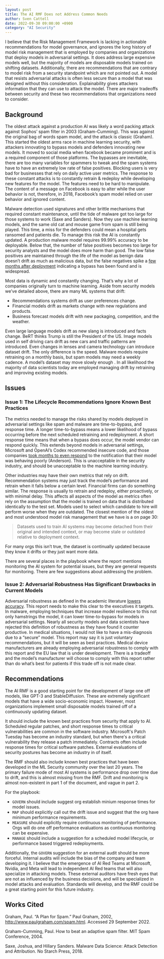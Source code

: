 ```yaml
---
layout: post
title: The AI RMF Does not Address Common Needs
author: Sven Cattell
date: 2022-09-30 09:00:00 +0900
category: "AI Security"
---
```


I believe that the Risk Management Framework is lacking in actionable recommendations for model governance, and ignores the long history of model risk management that is employed by companies and organizations that deploy models in adversarial settings. It does address large expensive models well, but the majority of models are disposable models trained on shifting datasets. Additionally, there are recommendations that are contrary to model risk from a security standpoint which are not pointed out. A model that resists adversarial attacks is often less secure than a model that was designed without this consideration. Explainability gives attackers information that they can use to attack the model. There are major tradeoffs between security and these two recommendations that organizations need to consider.

## Background

The oldest attack against a production AI was likely a word packing attack against Sophos’ spam filter in 2003 (Graham-Cumming). This was against the original bag of words spam model, and the attack is classic (Graham). This started the oldest arms race in machine learning security, with attackers innovating to bypass models and defenders innovating new models. It moved to social media when facebook became prominent and is a required component of those platforms. The bypasses are inevitable, there are too many variables for spammers to tweak and the spam systems have to have an extremely low rate of false positives. Blocking users is very bad for businesses that rely on daily active user metrics. The response to these constant attacks is to constantly retrain & redeploy while developing new features for the model. The features need to be hard to manipulate. The content of a message on Facebook is easy to alter while the user behavior is not, therefore, in 2018, Facebook’s spam model relied on user behavior and ignored content. 

Malware detection used signatures and other brittle mechanisms that required constant maintenance, until the tide of malware got too large for those systems to work (Saxe and Sanders). Now they use machine learning models, and the same old cat and mouse game from spam is still being played. This time, a miss for the defenders could mean a hospital gets ransomed and patients die. To manage this risk the AI is constantly updated. A production malware model requires 99.99% accuracy to be deployable. Below that, the number of false positives becomes too large for security analysts and the model does more harm than good. The low false positives are maintained through the life of the model as benign data doesn’t drift as much as malicious data, but the false negatives spike a [few months after deployment](https://sites.google.com/connect.hku.hk/robustml-2021/accepted-papers/paper-091) indicating a bypass has been found and is widespread.

Most data is dynamic and constantly changing. That’s why a lot of companies originally turn to machine learning. Aside from security models we’ve detailed above, there are many ML systems that drift:
- Recommendations systems drift as user preferences change.
- Financial models drift as markets change with new regulations and products.
- Business forecast models drift with new packaging, competition, and the weather.

Even large language models drift as new slang is introduced and facts change. BeRT thinks Trump is still the President of the US. Image models used in self driving cars drift as new cars and traffic patterns are introduced. Even changes in lenses and camera technology can introduce dataset drift. The only difference is the speed. Malware models require retraining on a monthly basis, but spam models may need a weekly cadence. A model’s dataset may move slowly enough . In all likelihood the majority of data scientists today are employed managing drift by retraining and improving existing models. 

## Issues

### Issue 1: The Lifecycle Recommendations Ignore Known Best Practices

The metrics needed to manage the risks shared by models deployed in adversarial settings like spam and malware are time-to-bypass, and response time. A longer time-to-bypass means a lower likelihood of bypass occurring before the next scheduled retraining and redeployment. A short response time means that when a bypass does occur, the model vendor can respond quickly. This extends beyond models in adversarial settings, Microsoft and OpenAI’s Codex recommended insecure code, and those companies [took months to even respond](https://www.lightbluetouchpaper.org/2022/08/05/the-dynamics-of-industry-wide-disclosure/) to the notification that their model was behaving poorly (Anderson). This is unacceptable in the security industry, and should be unacceptable to the machine learning industry.

Other industries may have their own metrics that rely on drift. Recommendation systems may just track the model’s performance and retrain when it falls below a certain level. Financial firms can do something similar. The response is usually to retrain and redeploy, either proactively, or with minimal delay. This affects all aspects of the model as metrics often rely on the assumption that the model is trained on data that is distributed identically to the test set. Models used to select which candidate to hire will perform worse when they are outdated. The closest mention of the oldest and most understood model risk management that we have is a on page 30: 

> Datasets used to train AI systems may become detached from their original and intended context, or may become stale or outdated relative to deployment context.

For many orgs this isn’t true, the dataset is continually updated because they know it drifts or they just want more data. 

There are several places in the playbook where the report mentions monitoring the AI system for potential issues, but they are general requests for monitoring. There are few suggestions about addressing the problem. 

### Issue 2: Adversarial Robustness Has Significant Drawbacks in Current Models

Adversarial robustness as defined in the academic literature [lowers](https://arxiv.org/abs/2206.10550) [accuracy](https://arxiv.org/abs/1706.06083). This report needs to make this clear to the executives it targets. In malware, employing techniques that increase model resilience to this not only hamstrings the model, it can lower time-to-bypass for models in adversarial settings. Nearly all security models and data scientists have rejected this definition of robustness as they have found it counter productive. In medical situations, I would not like to have a mis-diagnosis due to a “secure” model. This report may say it is just voluntary recommendations, but it will be seen as best practices. Medical device manufacturers are already employing adversarial robustness to comply with this report and the EU law that is under development. There is a tradeoff and the model’s manufacturer will choose to comply with this report rather than do what’s best for patients if this trade off is not made clear.

## Recommendations

The AI RMF is a good starting point for the development of large one off models, like GPT-3 and StableDiffusion. These are extremely significant models that have a wide socio-economic impact. However, most organizations implement small disposable models trained off of a continuously updating dataset. 

It should include the known best practices from security that apply to AI. Scheduled regular patches, and short response times to critical vulnerabilities are common in the software industry. Microsoft's Patch Tuesday has become an industry standard, but when there's a critical vulnerability they release a patch immediately. Contracts often include response times for critical software patches. External evaluations of security postures has become an industry in of itself.

The RMF should also include known best practices that have been developed in the ML Security community over the last 20 years. The primary failure mode of most AI systems is performance drop over time due to drift, and this is almost missing from the RMF. Drift and monitoring is almost non-existent in part 1 of the document, and vague in part 2. 

For the playbook:
- `GOVERN` should include suggest org establish minium response times for model issues. 
- `MAP` should explicitly call out the drift issue and suggest that the org have minimum performance requirements.
- `MEASURE` should explicitly require continuous monitoring of performance. Orgs will do one off performance evaluations as continuous monitoring can be expensive.
- `MANAGE` should include a suggestion for a scheduled model lifecycle, or performance based triggered redeployments.

Additionally, the `GOVERN` suggestion for an external audit should be more forceful. Internal audits will include the bias of the company and team developing it. I believe that the emergence of AI Red Teams at Microsoft, Nvidia, and Meta will lead to independent AI Red teams that will also specialize in attacking models. These external auditors have fresh eyes that are not as influenced by the business decisions, and will be specialized in model attacks and evaluation. Standards will develop, and the RMF could be a great starting point for this future industry. 


## Works Cited

Graham, Paul. “A Plan for Spam.” Paul Graham, 2002, http://www.paulgraham.com/spam.html. Accessed 29 September 2022.

Graham-Cumming, Paul. How to beat an adaptive spam filter. MIT Spam Conference, 2004.

Saxe, Joshua, and Hillary Sanders. Malware Data Science: Attack Detection and Attribution. No Starch Press, 2018.
